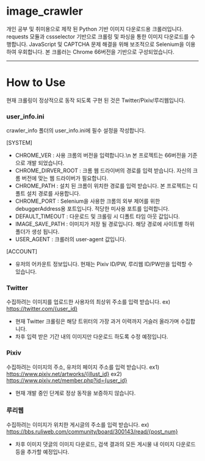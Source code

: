 # image_crawler

개인 공부 및 취미용으로 제작 된 Python 기반 이미지 다운로드용 크롤러입니다.
requests 모듈과 cssselector 기반으로 크롤링 및 파싱을 통한 이미지 다운로드를 수행합니다.
JavaScript 및 CAPTCHA 문제 해결을 위해 보조적으로 Selenium을 이용하여 우회합니다.
본 크롤러는 Chrome 66버전을 기반으로 구성되었습니다.

---

# How to Use

현재 크롤링이 정상적으로 동작 되도록 구현 된 것은 Twitter/Pixiv/루리웹입니다.

### user_info.ini

crawler_info 폴더의 user_info.ini에 필수 설정을 작성합니다.

[SYSTEM]
* CHROME_VER : 사용 크롬의 버전을 입력합니다.\n 본 프로젝트는 66버전을 기준으로 개발 되었습니다.
* CHROME_DIRVER_ROOT : 크롬 웹 드라이버의 경로를 입력 받습니다. 자신의 크롬 버전에 맞는 웹 드라이버가 필요합니다.
* CHROME_PATH : 설치 된 크롬이 위치한 경로를 입력 받습니다. 본 프로젝트는 디폴트 설치 경로를 사용합니다.
* CHROME_PORT : Selenium을 사용한 크롬의 외부 제어를 위한 debuggerAddress용 포트입니다. 적당한 미사용 포트를 입력합니다.
* DEFAULT_TIMEOUT : 다운로드 및 크롤링 시 디폴트 타임 아웃 값입니다.
* IMAGE_SAVE_PATH : 이미지가 저장 될 경로입니다. 해당 경로에 사이트별 하위 폴더가 생성 됩니다.
* USER_AGENT : 크롤러의 user-agent 값입니다.

[ACCOUNT]
* 유저의 어카운트 정보입니다. 현재는 Pixiv ID/PW, 루리웹 ID/PW만을 입력할 수 있습니다.

### Twitter

수집하려는 이미지를 업로드한 사용자의 최상위 주소를 입력 받습니다.
ex) https://twitter.com/{user_id}

* 현재 Twitter 크롤링은 해당 트위터의 가장 과거 이력까지 거슬러 올라가며 수집합니다.
* 차후 입력 받은 기간 내의 이미지만 다운로드 하도록 수정 예정입니다.

### Pixiv

수집하려는 이미지의 주소, 유저의 페이지 주소를 입력 받습니다.
ex1) https://www.pixiv.net/artworks/{illust_id}
ex2) https://www.pixiv.net/member.php?id={user_id}

* 현재 개발 중인 단계로 정상 동작을 보증하지 않습니다.

### 루리웹

수집하려는 이미지가 위치한 게시글의 주소를 입력 받습니다.
ex) https://bbs.ruliweb.com/community/board/300143/read/{post_num}

* 차후 이미지 댓글의 이미지 다운로드, 검색 결과의 모든 게시물 내 이미지 다운로드 등을 추가할 예정입니다.
